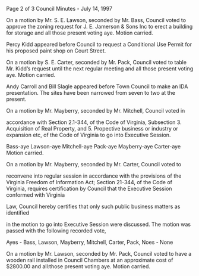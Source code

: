 Page 2 of 3
Council Minutes - July 14, 1997

On a motion by Mr. S. E. Lawson, seconded by Mr. Bass, Council voted to approve
the zoning request for J. E. Jamerson & Sons Inc to erect a building for storage
and all those present voting aye. Motion carried.

Percy Kidd appeared before Council to request a Conditional Use Permit for
his proposed paint shop on Court Street.

On a motion by S. E. Carter, seconded by Mr. Pack, Council voted to table
Mr. Kidd’s request until the next regular meeting and all those present voting aye.
Motion carried.

Andy Carroll and Bill Slagle appeared before Town Council to make an IDA
presentation. The sites have been narrowed from seven to two at the present.

On a motion by Mr. Mayberry, seconded by Mr. Mitchell, Council voted in

accordance with Section 2.1-344, of the Code of Virginia, Subsection 3. Acquisition of Real
Property, and 5. Propective business or industry or expansion etc, of the Code of Virginia
to go into Executive Session.

Bass-aye Lawson-aye Mitchell-aye Pack-aye Mayberry-aye Carter-aye
Motion carried.

On a motion by Mr. Mayberry, seconded by Mr. Carter, Council voted to

reconvene into regular session in accordance with the provisions of the Virginia
Freedom of Information Act; Section 21-344, of the Code of Virginia, requires
certification by Council that the Executive Session conformed with Virginia

Law, Council hereby certifies that only such public business matters as identified

in the motion to go into Executive Session were discussed. The motion was passed
with the following recorded vote,

Ayes - Bass, Lawson, Mayberry, Mitchell, Carter, Pack,
Noes - None

On a motion by Mr. Lawson, seconded by Mr. Pack, Council voted to have a wooden
rail installed in Council Chambers at an approximate cost of $2800.00 and all:those
present voting aye. Motion carried.

